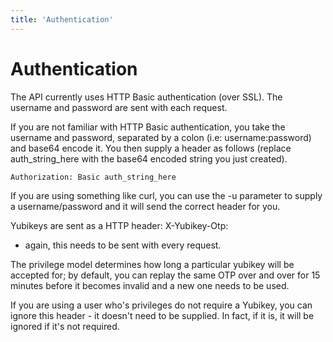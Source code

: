 ```yaml
---
title: 'Authentication'
---
```


# Authentication

The API currently uses HTTP Basic authentication (over SSL). The username and
password are sent with each request.

If you are not familiar with HTTP Basic authentication, you take the username and password, separated by a colon (i.e: username:password) and base64 encode it. You then supply a header as follows (replace auth_string_here with the base64 encoded string you just created).

```
Authorization: Basic auth_string_here
```

If you are using something like curl, you can use the -u parameter to supply a username/password and it will send the correct header for you.

Yubikeys are sent as a HTTP header: X-Yubikey-Otp: <output of keypress>
- again, this needs to be sent with every request.

The privilege model determines how long a particular yubikey will be
accepted for; by default, you can replay the same OTP over and over for
15 minutes before it becomes invalid and a new one needs to be used.

If you are using a user who's privileges do not require a Yubikey, you can ignore this header - it doesn't need to be supplied. In fact, if it is, it will be ignored if it's not required.
